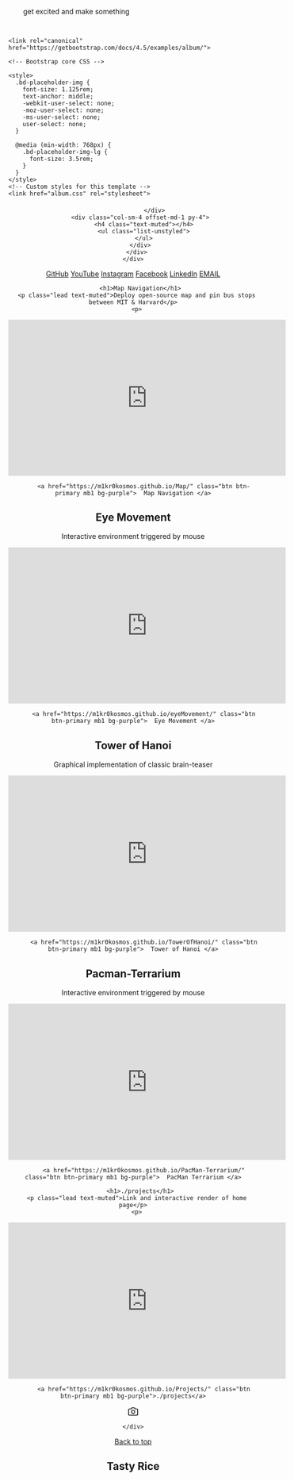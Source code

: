 <head>
    <style>
        .resBg {
            padding: 30px;
            background: url(image-asset.jpeg) no-repeat center center fixed; 
  -webkit-background-size: cover;
  -moz-background-size: cover;
  -o-background-size: cover;
  background-size: cover;
        }
    </style>
</head>
<body>
    <div class="resBg">get excited and make something</div>
</body>

<html lang="en">
  <head>
    <meta charset="utf-8">
    <meta name="viewport" content="width=device-width, initial-scale=1, shrink-to-fit=no">
    <meta name="description" content="">
    <meta name="author" content="Mark Otto, Jacob Thornton, and Bootstrap contributors">
    <meta name="generator" content="Jekyll v4.1.1">
    <title>Album example · Bootstrap</title>

    <link rel="canonical" href="https://getbootstrap.com/docs/4.5/examples/album/">

    <!-- Bootstrap core CSS -->
<link href="../assets/dist/css/bootstrap.min.css" rel="stylesheet">

    <style>
      .bd-placeholder-img {
        font-size: 1.125rem;
        text-anchor: middle;
        -webkit-user-select: none;
        -moz-user-select: none;
        -ms-user-select: none;
        user-select: none;
      }

      @media (min-width: 768px) {
        .bd-placeholder-img-lg {
          font-size: 3.5rem;
        }
      }
    </style>
    <!-- Custom styles for this template -->
    <link href="album.css" rel="stylesheet">
    
<main role="main">

  <section class="jumbotron text-center">
    <div class="container">
        
  <body>
    <header>
  <div class="collapse bg-dark" id="navbarHeader">
    <div class="container">
      <div class="row">
        <div class="col-sm-8 col-md-7 py-4">
          <h4 class="text-muted"></h4>
          <p class="text-muted"></p>

                </div>
        <div class="col-sm-4 offset-md-1 py-4">
          <h4 class="text-muted"></h4>
          <ul class="list-unstyled">
          </ul>
        </div>
      </div>
    </div>
  </div>
      <p>
        <a href="https://github.com/m1kr0kosmos" class="btn btn-primary mb1 bg-purple">GitHub</a>
        <a href="https://www.youtube.com/channel/UCTVgPeAsPkx68zEzbdpMnEg" class="btn btn-primary mb1 bg-purple">  YouTube</a>
        <a href="https://www.instagram.com/boos_cl0.os/" class="btn btn-primary mb1 bg-purple">Instagram</a>
        <a href="https://www.facebook.com/search/top?q=m1kr0kosmos" class="btn btn-primary mb1 bg-purple">Facebook</a>
        <a href="https://www.linkedin.com/in/will-boos-3aa026207/" class="btn btn-primary mb1 bg-purple">LinkedIn</a>
        <a href = "mailto: liamengineer01@protonmail.com" class="btn btn-primary mb1 bg-purple">EMAIL</a>
      </p>
       
        <h1>Map Navigation</h1>
      <p class="lead text-muted">Deploy open-source map and pin bus stops between MIT & Harvard</p>
      <p>
          
<iframe width="560" height="315" src="https://m1kr0kosmos.github.io/Map/" frameborder="0" allow="autoplay; encrypted-media" allowfullscreen></iframe>
          
          <a href="https://m1kr0kosmos.github.io/Map/" class="btn btn-primary mb1 bg-purple">  Map Navigation </a>
      
<h1>Eye Movement</h1>
      <p class="lead text-muted">Interactive environment triggered by mouse</p>
      <p>
          
<iframe width="560" height="315" src="https://m1kr0kosmos.github.io/eyeMovement/" frameborder="0" allow="autoplay; encrypted-media" allowfullscreen></iframe> 
          
          <a href="https://m1kr0kosmos.github.io/eyeMovement/" class="btn btn-primary mb1 bg-purple">  Eye Movement </a>
      
<h1>Tower of Hanoi</h1>
      <p class="lead text-muted">Graphical implementation of classic brain-teaser</p>
      <p>
      
<iframe width="560" height="315" src="https://m1kr0kosmos.github.io/TowerOfHanoi/" frameborder="0" allow="autoplay; encrypted-media" allowfullscreen></iframe> 
          
          <a href="https://m1kr0kosmos.github.io/TowerOfHanoi/" class="btn btn-primary mb1 bg-purple">  Tower of Hanoi </a>
 
<h1>Pacman-Terrarium</h1>
      <p class="lead text-muted">Interactive environment triggered by mouse</p>
      <p>         
          
<iframe width="560" height="315" src="https://m1kr0kosmos.github.io/PacMan-Terrarium/" frameborder="0" allow="autoplay; encrypted-media" allowfullscreen></iframe> 
          
          <a href="https://m1kr0kosmos.github.io/PacMan-Terrarium/" class="btn btn-primary mb1 bg-purple">  PacMan Terrarium </a>
          
        <h1>./projects</h1>
      <p class="lead text-muted">Link and interactive render of home page</p>
      <p>
          
<iframe width="560" height="315" src="https://m1kr0kosmos.github.io/Projects/" frameborder="0" allow="autoplay; encrypted-media" allowfullscreen></iframe> 
          
          <a href="https://m1kr0kosmos.github.io/Projects/" class="btn btn-primary mb1 bg-purple">./projects</a>
          
  <div class="navbar navbar-dark bg-dark shadow-sm">
    <div class="container d-flex justify-content-between">
      <a href="#" class="navbar-brand d-flex align-items-center">
        <svg xmlns="https://www.youtube.com/channel/UCTVgPeAsPkx68zEzbdpMnEg" width="20" height="20" fill="none" stroke="currentColor" stroke-linecap="round" stroke-linejoin="round" stroke-width="2" aria-hidden="true" class="mr-2" viewBox="0 0 24 24" focusable="false"><path d="M23 19a2 2 0 0 1-2 2H3a2 2 0 0 1-2-2V8a2 2 0 0 1 2-2h4l2-3h6l2 3h4a2 2 0 0 1 2 2z"/><circle cx="12" cy="13" r="4"/></svg>
        <strong></strong>
          </a>
      
    </div>
  </div>
 
<footer class="text-muted">
  <div class="container">
    <p class="float-right">
      <a href= "#" class="btn btn-primary mb1 bg-purple">Back to top</a>
    </p>
  </div>
</footer>
<script src="https://code.jquery.com/jquery-3.5.1.slim.min.js" integrity="sha384-DfXdz2htPH0lsSSs5nCTpuj/zy4C+OGpamoFVy38MVBnE+IbbVYUew+OrCXaRkfj" crossorigin="anonymous"></script>
      <script>window.jQuery || document.write('<script src="../assets/js/vendor/jquery.slim.min.js"><\/script>')</script><script src="../assets/dist/js/bootstrap.bundle.min.js"></script>

<html>
<head>
    <title>Bootstrap Carousel</title>
    <link rel="stylesheet" href="//netdna.bootstrapcdn.com/bootstrap/3.1.1/css/bootstrap.min.css">
    <script src="https://ajax.googleapis.com/ajax/libs/jquery/1.10.2/jquery.min.js"></script>
    <script src="https://netdna.bootstrapcdn.com/bootstrap/3.0.3/js/bootstrap.min.js"></script>
</head>
<body>
<div class="container">
<h1>Tasty Rice</h1>
<!--The main div for carousel-->
<div id="carousel-demo" class="carousel slide" data-ride="carousel">
  <!-- Sliding images statring here --> 
   <div class="carousel-inner"> 
    <div class="item"> 
      <img src="2d.jpeg" alt=""> 
    </div> 
    <div class="item"> 
      <img src="3d.jpeg" alt=""> 
   </div> 
    <div class="item"> 
      <img src="4d.jpeg" alt=""> 
    </div>
    <div class="item active"> 
      <img src="6d.jpeg" alt=""> 
       </div>  
  </div> 
  <!-- Next / Previous controls here -->
  <a class="left carousel-control" href="#carousel-demo" data-slide="prev">
    <span class="glyphicon glyphicon-chevron-left"></span>
  </a>
  <a class="right carousel-control" href="#carousel-demo" data-slide="next">
    <span class="glyphicon glyphicon-chevron-right"></span>
  </a>
 
  </div>
 
